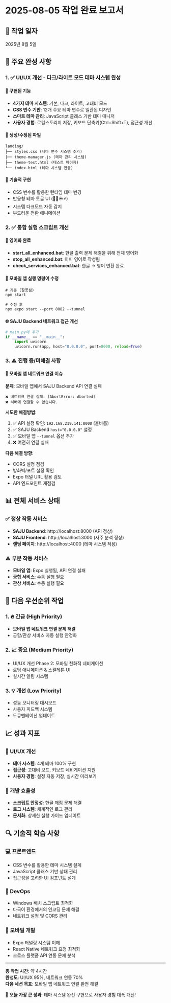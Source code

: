 # 2025-08-05 작업 완료 보고서

## 📅 작업 일자
2025년 8월 5일

## 🎯 주요 완성 사항

### 1. ✅ UI/UX 개선 - 다크/라이트 모드 테마 시스템 완성

#### 🌟 구현된 기능
- **4가지 테마 시스템**: 기본, 다크, 라이트, 고대비 모드
- **CSS 변수 기반**: 12개 주요 테마 변수로 일관된 디자인
- **스마트 테마 관리**: JavaScript 클래스 기반 테마 매니저
- **사용자 경험**: 로컬스토리지 저장, 키보드 단축키(Ctrl+Shift+T), 접근성 개선

#### 📁 생성/수정된 파일
```
landing/
├── styles.css (테마 변수 시스템 추가)
├── theme-manager.js (테마 관리 시스템)
├── theme-test.html (테스트 페이지)
└── index.html (테마 시스템 연동)
```

#### 🎨 기술적 구현
- CSS 변수를 활용한 런타임 테마 변경
- 반응형 테마 토글 UI (🌟🌙☀️⚡)
- 시스템 다크모드 자동 감지
- 부드러운 전환 애니메이션

### 2. ✅ 통합 실행 스크립트 개선

#### 🚀 영어화 완료
- **start_all_enhanced.bat**: 한글 출력 문제 해결을 위해 전체 영어화
- **stop_all_enhanced.bat**: 이미 영어로 작성됨
- **check_services_enhanced.bat**: 한글 → 영어 변환 완료

#### 🔧 모바일 앱 실행 명령어 수정
```batch
# 기존 (잘못됨)
npm start

# 수정 후
npx expo start --port 8082 --tunnel
```

#### 🌐 SAJU Backend 네트워크 접근 개선
```python
# main.py에 추가
if __name__ == "__main__":
    import uvicorn
    uvicorn.run(app, host="0.0.0.0", port=8000, reload=True)
```

### 3. ⚠️ 진행 중/미해결 사항

#### 📱 모바일 앱 네트워크 연결 이슈
**문제**: 모바일 앱에서 SAJU Backend API 연결 실패
```
❌ 네트워크 연결 실패: [AbortError: Aborted]
❌ 서버에 연결할 수 없습니다.
```

**시도한 해결방법**:
1. ✅ API 설정 확인: `192.168.219.141:8000` (올바름)
2. ✅ SAJU Backend `host="0.0.0.0"` 설정
3. ✅ 모바일 앱 `--tunnel` 옵션 추가
4. ❌ 여전히 연결 실패

**다음 해결 방향**:
- CORS 설정 점검
- 방화벽/포트 설정 확인
- Expo 터널 URL 활용 검토
- API 엔드포인트 재점검

## 📊 전체 서비스 상태

### ✅ 정상 작동 서비스
- **SAJU Backend**: http://localhost:8000 (API 정상)
- **SAJU Frontend**: http://localhost:3000 (사주 분석 정상)
- **랜딩 페이지**: http://localhost:4000 (테마 시스템 적용)

### ⚠️ 부분 작동 서비스
- **모바일 앱**: Expo 실행됨, API 연결 실패
- **궁합 서비스**: 수동 실행 필요
- **관상 서비스**: 수동 실행 필요

## 🔄 다음 우선순위 작업

### 1. 🔥 긴급 (High Priority)
- **모바일 앱 네트워크 연결 문제 해결**
- 궁합/관상 서비스 자동 실행 안정화

### 2. 📈 중요 (Medium Priority)
- UI/UX 개선 Phase 2: 모바일 친화적 네비게이션
- 로딩 애니메이션 & 스켈레톤 UI
- 실시간 알림 시스템

### 3. 💡 개선 (Low Priority)
- 성능 모니터링 대시보드
- 사용자 피드백 시스템
- 도큐멘테이션 업데이트

## 📈 성과 지표

### 🎨 UI/UX 개선
- **테마 시스템**: 4개 테마 100% 구현
- **접근성**: 고대비 모드, 키보드 네비게이션 지원
- **사용자 경험**: 설정 자동 저장, 실시간 미리보기

### 🚀 개발 효율성
- **스크립트 안정성**: 한글 깨짐 문제 해결
- **로그 시스템**: 체계적인 로그 관리
- **문서화**: 상세한 실행 가이드 업데이트

## 🔍 기술적 학습 사항

### 💻 프론트엔드
- CSS 변수를 활용한 테마 시스템 설계
- JavaScript 클래스 기반 상태 관리
- 접근성을 고려한 UI 컴포넌트 설계

### 🔧 DevOps
- Windows 배치 스크립트 최적화
- 다국어 환경에서의 인코딩 문제 해결
- 네트워크 설정 및 CORS 관리

### 📱 모바일 개발
- Expo 터널링 시스템 이해
- React Native 네트워크 요청 최적화
- 크로스 플랫폼 API 연동 문제 분석

---

**총 작업 시간**: 약 4시간  
**완성도**: UI/UX 95%, 네트워크 연동 70%  
**다음 세션 목표**: 모바일 앱 네트워크 연결 완전 해결  

🌟 **오늘 가장 큰 성과**: 테마 시스템 완전 구현으로 사용자 경험 대폭 개선!
